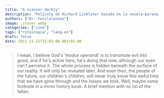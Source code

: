 ```yaml
---
title: "A scanner darkly"
description: "Película de Richard Linklater basada en la novela-paranoia de Philip K. Dick."
authors: ["Dr. Fenilalanino"]
image: ./cover.webp
categories: ["cine"]
tags: ["rotoscopia", "lang-en"]
draft: false
date: 2011-11-11T15:03:00.001+01:00
---
```


> I mean, I believe God's ‘modus operandi’ is to transmute evil into good, and if he's active here, he's doing that now, although our eyes can't perceive it. The whole process is hidden beneath the surface of our reality. It will only be revealed later. And even then, the people of the future, our children's children, will never truly know this awful time that we have gone through and the losses we took. Well, maybe some footnote in a minor history book. A brief mention with no list of the fallen.
